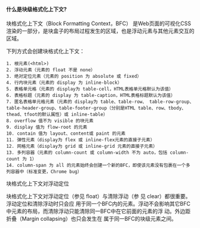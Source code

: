 #### 什么是块级格式化上下文?

块格式化上下文（Block Formatting Context，BFC） 是Web页面的可视化CSS渲染的一部分，是块盒子的布局过程发生的区域，也是浮动元素与其他元素交互的区域。

下列方式会创建块格式化上下文：

    1. 根元素(<html>)
    2. 浮动元素（元素的 float 不是 none）
    3. 绝对定位元素（元素的 position 为 absolute 或 fixed）
    4. 行内块元素（元素的 display 为 inline-block）
    5. 表格单元格（元素的 display为 table-cell，HTML表格单元格默认为该值）
    6. 表格标题（元素的 display 为 table-caption，HTML表格标题默认为该值）
    7. 匿名表格单元格元素（元素的 display为 table、table-row、 table-row-group、table-header-group、table-footer-group（分别是HTML table、row、tbody、thead、tfoot的默认属性）或 inline-table）
    8. overflow 值不为 visible 的块元素
    9. display 值为 flow-root 的元素
    10. contain 值为 layout、content或 paint 的元素
    11. 弹性元素（display为 flex 或 inline-flex元素的直接子元素）
    12. 网格元素（display为 grid 或 inline-grid 元素的直接子元素）
    13. 多列容器（元素的 column-count 或 column-width 不为 auto，包括 column-count 为 1）
    14. column-span 为 all 的元素始终会创建一个新的BFC，即使该元素没有包裹在一个多列容器中（标准变更，Chrome bug）

 块格式化上下文对浮动定位

块格式化上下文对浮动定位（参见 float）与清除浮动（参  见 clear）都很重要。浮动定位和清除浮动时只会应  用于同一个BFC内的元素。浮动不会影响其它BFC中元素的布局，而清除浮动只能清除同一BFC中在它前面的元素的浮 动。外边距折叠（Margin collapsing）也只会发生在 属于同一BFC的块级元素之间。
